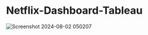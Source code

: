 # Netflix-Dashboard-Tableau
![Screenshot 2024-08-02 050207](https://github.com/user-attachments/assets/b87c73ef-67de-4cff-a976-a531c9d3daec)
